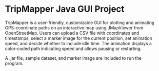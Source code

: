 # TripMapper Java GUI Project

TripMapper is a user-friendly, customizable GUI for plotting and animating GPS-coordinate paths on an interactive map using JMapViewer from OpenStreetMap. Users can upload a CSV file with coordinates and timestamps, select a marker image for the current position, set animation speed, and decide whether to include idle time. The animation displays a color-coded path indicating speed and allows pausing or restarting.

A .jar file, sample dataset, and marker image are included to run the program.